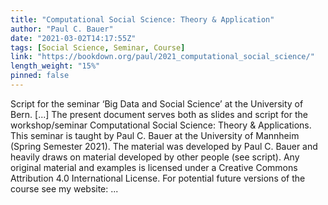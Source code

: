 ```yaml
---
title: "Computational Social Science: Theory & Application"
author: "Paul C. Bauer"
date: "2021-03-02T14:17:55Z"
tags: [Social Science, Seminar, Course]
link: "https://bookdown.org/paul/2021_computational_social_science/"
length_weight: "15%"
pinned: false
---
```


Script for the seminar ‘Big Data and Social Science’ at the University of Bern. [...] The present document serves both as slides and script for the workshop/seminar Computational Social Science: Theory & Applications. This seminar is taught by Paul C. Bauer at the University of Mannheim (Spring Semester 2021). The material was developed by Paul C. Bauer and heavily draws on material developed by other people (see script). Any original material and examples is licensed under a Creative Commons Attribution 4.0 International License. For potential future versions of the course see my website: ...
